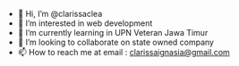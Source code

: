 - 👋 Hi, I’m @clarissaclea
- 👀 I’m interested in web development
- 🌱 I’m currently learning in UPN Veteran Jawa Timur
- 💞️ I’m looking to collaborate on state owned company
- 📫 How to reach me at email : clarissaignasia@gmail.com

<!---
clarissaclea/clarissaclea is a ✨ special ✨ repository because its `README.md` (this file) appears on your GitHub profile.
You can click the Preview link to take a look at your changes.
--->
